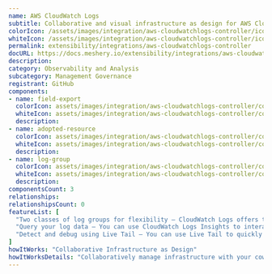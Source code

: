 ```yaml
---
name: AWS CloudWatch Logs
subtitle: Collaborative and visual infrastructure as design for AWS CloudWatch Logs
colorIcon: /assets/images/integration/aws-cloudwatchlogs-controller/icons/color/aws-cloudwatchlogs-controller-color.svg
whiteIcon: /assets/images/integration/aws-cloudwatchlogs-controller/icons/white/aws-cloudwatchlogs-controller-white.svg
permalink: extensibility/integrations/aws-cloudwatchlogs-controller
docURL: https://docs.meshery.io/extensibility/integrations/aws-cloudwatchlogs-controller
description: 
category: Observability and Analysis
subcategory: Management Governance
registrant: GitHub
components: 
- name: field-export
  colorIcon: assets/images/integration/aws-cloudwatchlogs-controller/components/field-export/icons/color/field-export-color.svg
  whiteIcon: assets/images/integration/aws-cloudwatchlogs-controller/components/field-export/icons/white/field-export-white.svg
  description: 
- name: adopted-resource
  colorIcon: assets/images/integration/aws-cloudwatchlogs-controller/components/adopted-resource/icons/color/adopted-resource-color.svg
  whiteIcon: assets/images/integration/aws-cloudwatchlogs-controller/components/adopted-resource/icons/white/adopted-resource-white.svg
  description: 
- name: log-group
  colorIcon: assets/images/integration/aws-cloudwatchlogs-controller/components/log-group/icons/color/log-group-color.svg
  whiteIcon: assets/images/integration/aws-cloudwatchlogs-controller/components/log-group/icons/white/log-group-white.svg
  description: 
componentsCount: 3
relationships: 
relationshipsCount: 0
featureList: [
  "Two classes of log groups for flexibility – CloudWatch Logs offers two classes of log groups so that you can have a cost-effective option for logs that you access infrequently. ",
  "Query your log data – You can use CloudWatch Logs Insights to interactively search and analyze your log data. ",
  "Detect and debug using Live Tail – You can use Live Tail to quickly troubleshoot incidents by viewing a streaming list of new log events as they are ingested. "
]
howItWorks: "Collaborative Infrastructure as Design"
howItWorksDetails: "Collaboratively manage infrastructure with your coworkers synchronously sharing the same designs."
---
```

